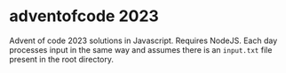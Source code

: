 # adventofcode 2023
Advent of code 2023 solutions in Javascript.
Requires NodeJS.
Each day processes input in the same way and assumes there is an `input.txt` file present in the root directory.
